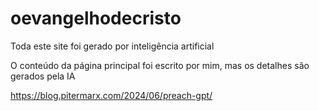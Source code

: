 ﻿# oevangelhodecristo

Toda este site foi gerado por inteligência artificial

O conteúdo da página principal foi escrito por mim, mas os detalhes são gerados pela IA

https://blog.pitermarx.com/2024/06/preach-gpt/
